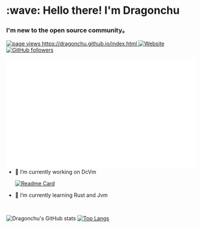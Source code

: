 <h1 align="left" id="macropower-title">:wave: Hello there! I'm Dragonchu</h1>
<h3 align="left">I'm new to the open source community。</h3>

<p align="left">
  <a href="https://github.com/MacroPower/MacroPower">
    <img src="https://komarev.com/ghpvc/?username=Dragonchu" alt="page views" />
  </a>
  <a href="https://jacobcolvin.com">https://dragonchu.github.io/index.html
    <img alt="Website" src="https://dragonchu.github.io/index.html">
  </a>
  <a href="https://github.com/MacroPower?tab=followers">
    <img alt="GitHub followers" src="https://img.shields.io/github/followers/MacroPower?style=flat&logo=github">
  </a>
</p>

<a href="#macropower-title">
  <img src="https://raw.githubusercontent.com/MacroPower/github-stats-transparent/output/generated/overview.svg" alt="macropower" align="right" />
</a>


- 🔭 I’m currently working on DcVm
  
  [![Readme Card](https://github-readme-stats.vercel.app/api/pin/?username=Dragonchu&repo=DcVm)](https://github.com/Dragonchu/DcVm)
  
- 🌱 I’m currently learning Rust and Jvm

<br>


![Dragonchu's GitHub stats](https://github-readme-stats.vercel.app/api?username=Dragonchu&show_icons=true&count_private=true)
[![Top Langs](https://github-readme-stats.vercel.app/api/top-langs/?username=Dragonchu&exclude_repo=MyTwitter,littleScheduler,MyTwitterPHP,Dragonchu.github.io&layout=compact)](https://github.com/anuraghazra/github-readme-stats)
